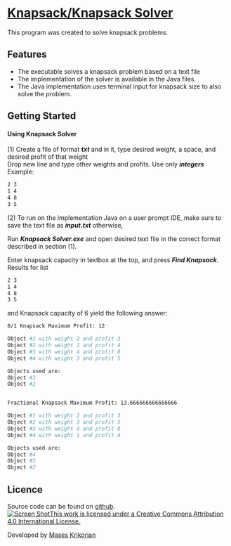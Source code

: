 # [Knapsack/Knapsack Solver](http://www.masesk.com)

This program was created to solve knapsack problems.<br>
## Features

* The executable solves a knapsack problem based on a text file
* The implementation of the solver is available in the Java files.
* The Java implementation uses terminal input for knapsack size to also solve the problem.



## Getting Started


#### Using Knapsack Solver

(1) Create a file of format ***txt*** and in it, type desired weight, a space, and desired profit of that weight<br>
Drop new line and type other weights and profits. Use only ***integers*** Example:

```bash
2 3
1 4
4 8
3 5
```
(2) To run on the implementation Java on a user prompt IDE, make sure to save the text file as ***input.txt*** otherwise,

Run ***Knapsack Solver.exe*** and open desired text file in the correct format described in section \(1\).

Enter knapsack capacity in textbox at the top, and press ***Find Knapsack***. Results for list
```bash
2 3
1 4
4 8
3 5
```
and Knapsack capacity of 6 yield the following answer:


```bash
0/1 Knapsack Maximum Profit: 12

Object #1 with weight 2 and profit 3
Object #2 with weight 1 and profit 4
Object #3 with weight 4 and profit 8
Object #4 with weight 3 and profit 5

Objects used are: 
Object #3
Object #2


Fractional Knapsack Maximum Profit: 13.666666666666666

Object #1 with weight 2 and profit 3
Object #2 with weight 3 and profit 5
Object #3 with weight 4 and profit 8
Object #4 with weight 1 and profit 4

Objects used are: 
Object #4
Object #3
Object #2
```

## Licence

Source code can be found on [github](https://github.com/masesk/lafoodie). <br>
[![Screen Shot](https://licensebuttons.net/l/by/4.0/88x31.png)This work is licensed under a Creative Commons Attribution 4.0 International License.](https://creativecommons.org/licenses/by/4.0/)

Developed by [Mases Krikorian](http://masesk.com)

    
